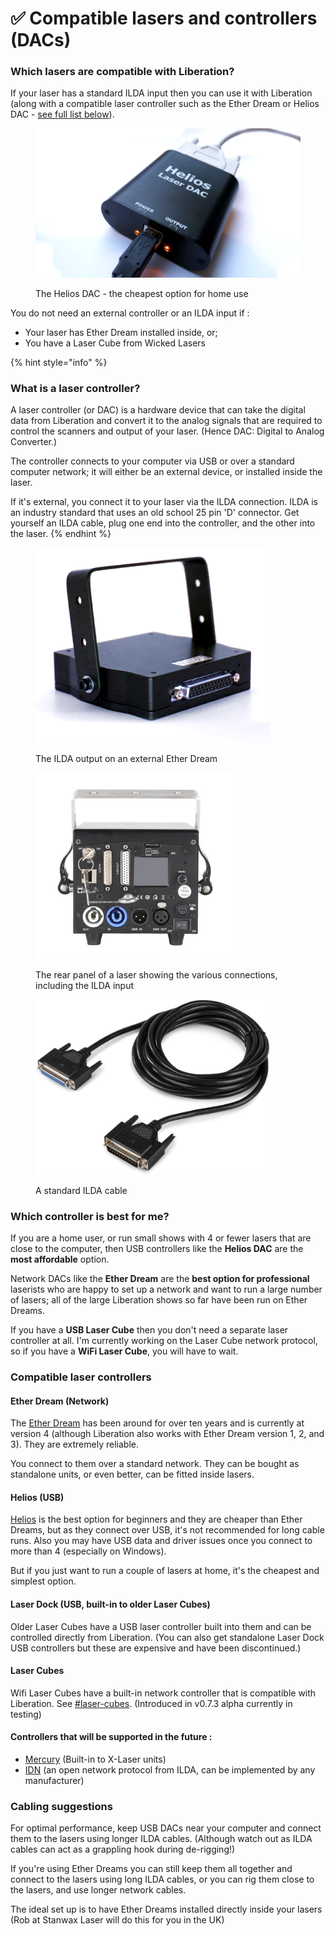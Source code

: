 # ✅ Compatible lasers and controllers (DACs)

### Which lasers are compatible with Liberation?

If your laser has a standard ILDA input then you can use it with Liberation (along with a compatible laser controller such as the Ether Dream or Helios DAC - [see full list below](compatible-lasers-and-controllers-dacs.md#compatible-laser-controllers)).

<figure><img src="../.gitbook/assets/helios-dac.png" alt="" width="563"><figcaption><p>The Helios DAC - the cheapest option for home use</p></figcaption></figure>

You do not need an external controller or an ILDA input if :&#x20;

* Your laser has Ether Dream installed inside, or;
* You have a Laser Cube from Wicked Lasers

{% hint style="info" %}
### What is a laser controller?

A laser controller (or DAC) is a hardware device that can take the digital data from Liberation and convert it to the analog signals that are required to control the scanners and output of your laser. (Hence DAC: Digital to Analog Converter.)

The controller connects to your computer via USB or over a standard computer network; it will either be an external device, or installed inside the laser.

If it's external, you connect it to your laser via the ILDA connection. ILDA is an industry standard that uses an old school 25 pin 'D' connector. Get yourself an ILDA cable, plug one end into the controller, and the other into the laser. &#x20;
{% endhint %}

<figure><img src="../.gitbook/assets/etherdream-ilda.png" alt="" width="375"><figcaption><p>The ILDA output on an external Ether Dream</p></figcaption></figure>

<figure><img src="../.gitbook/assets/opt-laser-rear.jpg" alt="" width="317"><figcaption><p>The rear panel of a laser showing the various connections, including the ILDA input</p></figcaption></figure>

<figure><img src="../.gitbook/assets/ilda-cable.jpg" alt="" width="375"><figcaption><p>A standard ILDA cable</p></figcaption></figure>

### Which controller is best for me?

If you are a home user, or run small shows with 4 or fewer lasers that are close to the computer, then USB controllers like the **Helios DAC** are the **most affordable** option.&#x20;

Network DACs like the **Ether Dream** are the **best option for professional** laserists who are happy to set up a network and want to run a large number of lasers; all of the large Liberation shows so far have been run on Ether Dreams.&#x20;

If you have a **USB Laser Cube** then you don't need a separate laser controller at all. I'm currently working on the Laser Cube network protocol, so if you have a **WiFi Laser Cube**, you will have to wait.&#x20;

### Compatible laser controllers

#### Ether Dream (Network)

The [Ether Dream](https://ether-dream.com) has been around for over ten years and is currently at version 4 (although Liberation also works with Ether Dream version 1, 2, and 3). They are extremely reliable.&#x20;

You connect to them over a standard network. They can be bought as standalone units, or even better, can be fitted inside lasers.&#x20;

#### Helios (USB)

[Helios](https://bitlasers.com/helios-laser-dac/) is the best option for beginners and they are cheaper than Ether Dreams, but as they connect over USB, it's not recommended for long cable runs. Also you may have USB data and driver issues once you connect to more than 4 (especially on Windows).&#x20;

But if you just want to run a couple of lasers at home, it's the cheapest and simplest option.&#x20;

#### Laser Dock (USB, built-in to older Laser Cubes)

Older Laser Cubes have a USB laser controller built into them and can be controlled directly from Liberation. (You can also get standalone Laser Dock USB controllers but these are expensive and have been discontinued.)&#x20;

#### Laser Cubes

Wifi Laser Cubes have a built-in network controller that is compatible with Liberation. See [#laser-cubes](compatible-lasers-and-controllers-dacs.md#laser-cubes "mention"). (Introduced in v0.7.3 alpha currently in testing)

#### Controllers that will be supported in the future :

* [Mercury](https://x-laser.com/pages/mercury-laser-control-system) (Built-in to X-Laser units)
* [IDN](http://www.ilda-digital.com) (an open network protocol from ILDA, can be implemented by any manufacturer)

### Cabling suggestions

For optimal performance, keep USB DACs near your computer and connect them to the lasers using longer ILDA cables. (Although watch out as ILDA cables can act as a grappling hook during de-rigging!)

If you're using Ether Dreams you can still keep them all together and connect to the lasers using long ILDA cables, or you can rig them close to the lasers, and use longer network cables.&#x20;

The ideal set up is to have Ether Dreams installed directly inside your lasers (Rob at Stanwax Laser will do this for you in the UK)





